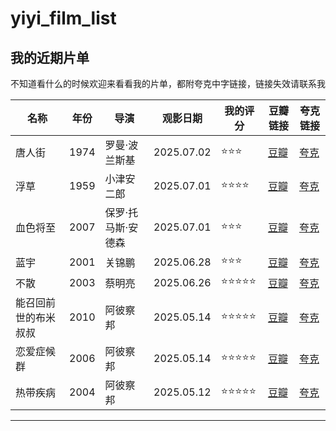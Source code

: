 # yiyi_film_list
##  我的近期片单
不知道看什么的时候欢迎来看看我的片单，都附夸克中字链接，链接失效请联系我

| 名称 | 年份 | 导演 | 观影日期 | 我的评分 | 豆瓣链接 | 夸克链接 |
|---|---| --- |---|---|---|---|
| 唐人街 | 1974 | 罗曼·波兰斯基 | 2025.07.02 | ⭐⭐⭐ | [豆瓣](https://movie.douban.com/subject/1293889/) | [夸克](https://pan.quark.cn/s/3b669e827c7a#/list/share) |
| 浮草 | 1959 | 小津安二郎 | 2025.07.01 | ⭐⭐⭐⭐ | [豆瓣](https://movie.douban.com/subject/1297841/)|[夸克](https://pan.quark.cn/s/3ab6cc9a1901#/list/share)|
| 血色将至 | 2007 | 保罗·托马斯·安德森 | 2025.07.01 | ⭐⭐⭐ | [豆瓣](https://movie.douban.com/subject/1945780/)|[夸克](https://pan.quark.cn/s/8f5200ef7589)|
| 蓝宇 | 2001 | 关锦鹏 | 2025.06.28 | ⭐⭐⭐ | [豆瓣](https://movie.douban.com/subject/1308076/)|[夸克](https://pan.quark.cn/s/3d6894846256)|
| 不散 | 2003 | 蔡明亮 | 2025.06.26 | ⭐⭐⭐⭐⭐ | [豆瓣](https://movie.douban.com/subject/1304862/)|[夸克](https://pan.quark.cn/s/123e3ff452d1#/list/share)|
| 能召回前世的布米叔叔 | 2010 | 阿彼察邦 | 2025.05.14 | ⭐⭐⭐⭐⭐ | [豆瓣](https://movie.douban.com/subject/4280102/)|[夸克](https://pan.quark.cn/s/4e97d952887e)|
| 恋爱症候群 | 2006 | 阿彼察邦 | 2025.05.14 | ⭐⭐⭐⭐⭐ | [豆瓣](https://movie.douban.com/subject/1857095/)|[夸克](https://pan.quark.cn/s/4e97d952887e)|
| 热带疾病 | 2004 | 阿彼察邦 | 2025.05.12 | ⭐⭐⭐⭐⭐ | [豆瓣](https://movie.douban.com/subject/1414808/)|[夸克](https://pan.quark.cn/s/4e97d952887e)|
---
